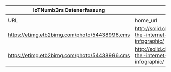 |IoTNumb3rs Datenerfassung|||||||||||
| ---- | ---- | ---- | ---- | ---- | ---- | ---- | ---- | ---- | ---- | ---- |
||||||||||||
|URL|home_url|filename|device_class|device_count|market_class|market_volume|prognosis_year|publication_year|authorship_class|Dropbox folder|
|https://etimg.etb2bimg.com/photo/54438996.cms|http://solid.clique27.com/how-the-internet-works-infographic/|file11_54438996.cms|||invest.|1.7E+12|2020|unknown|consultant|JinlinHolic/20181116-1200|
|https://etimg.etb2bimg.com/photo/54438996.cms|http://solid.clique27.com/how-the-internet-works-infographic/|file11_54438996.cms|Industry|50000000000|||2020|unknown|consultant|JinlinHolic/20181116-1200|
